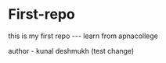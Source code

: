 # First-repo
this is my first repo ---   learn from apnacollege

author - kunal deshmukh (test change)
